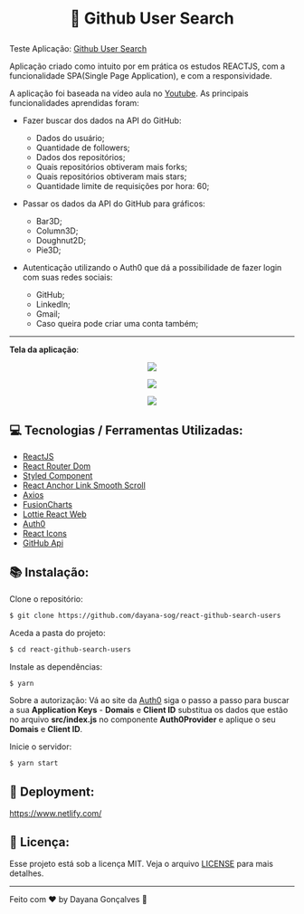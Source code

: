 
# <p align="center">:mag_right: Github User Search</p> 

Teste Aplicação:  <a href="https://searching-github-users.netlify.app/">Github User Search</a>

Aplicação criado como intuito por em prática os estudos REACTJS, com a funcionalidade SPA(Single Page Application), e com a responsividade.

A aplicação foi baseada na vídeo aula no [Youtube](https://www.youtube.com/watch?v=dR_Fol8nAzo). As principais funcionalidades aprendidas foram: 

- Fazer buscar dos dados na API do GitHub: 
	- Dados do usuário;
	- Quantidade de followers;
	- Dados dos repositórios;
	- Quais repositórios obtiveram mais forks;
	- Quais repositórios obtiveram mais stars;
	- Quantidade limite de requisições por hora: 60;
	
- Passar os dados da API do GitHub para gráficos:
	- Bar3D;
	- Column3D;
	- Doughnut2D;
	- Pie3D;

- Autenticação utilizando o Auth0 que dá a possibilidade de fazer login com suas redes sociais:
	- GitHub;
	- LinkedIn;
	- Gmail;
	- Caso queira pode criar uma conta também;
	



---
**Tela da aplicação**:

<p align="center">
	<img src="https://user-images.githubusercontent.com/57035171/103894165-6b6df300-50e6-11eb-8920-cd6e06a4299a.png">
</p>
 
 <p align="center">
	 <img src="https://user-images.githubusercontent.com/57035171/103894220-82ace080-50e6-11eb-9c95-b09413525007.png">
</p>

  <p align="center">
	 <img src="https://user-images.githubusercontent.com/57035171/103894251-8e000c00-50e6-11eb-9faf-17ed6cb22d74.png">
</p>




## :computer:  Tecnologias / Ferramentas Utilizadas:
-   [ReactJS](https://pt-br.reactjs.org/)
-   [React Router Dom](https://reactrouter.com/web/guides/quick-start)
-   [Styled Component](https://styled-components.com/)
-   [React Anchor Link Smooth Scroll](https://www.npmjs.com/package/react-anchor-link-smooth-scroll)
-   [Axios](https://github.com/axios/axios)
-   [FusionCharts](https://www.fusioncharts.com/)
-   [Lottie React Web](https://www.npmjs.com/package/lottie-react-web)
-  [Auth0](https://auth0.com/)
- [React Icons](https://react-icons.github.io/react-icons/)
- [GitHub Api](https://docs.github.com/en/free-pro-team@latest/rest)
	
## :books: Instalação:

Clone o repositório:
```sh
$ git clone https://github.com/dayana-sog/react-github-search-users
```

Aceda a pasta do projeto:
```sh
$ cd react-github-search-users
```
Instale as dependências:
```sh
$ yarn
```

Sobre a autorização:
Vá ao site da [Auth0](https://auth0.com/docs/quickstart/spa/react) siga o passo a passo para buscar a sua **Application Keys** - **Domais** e **Client ID** substitua os dados que estão no arquivo **src/index.js**  no componente **Auth0Provider** e aplique o seu **Domais** e **Client ID**.

Inicie o servidor:
```sh
$ yarn start
```


## 🚀 Deployment: 
https://www.netlify.com/


## 📝  Licença:

Esse projeto está sob a licença MIT. Veja o arquivo  [LICENSE](https://github.com/dayana-sog/react-github-search-users/blob/master/LICENSE)  para mais detalhes.
___
Feito com ♥ by Dayana Gonçalves  👋 
